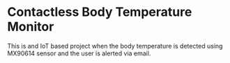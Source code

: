 # Contactless Body Temperature Monitor
This is and IoT based project when the body temperature is detected using MX90614 sensor and the user is alerted via email.
